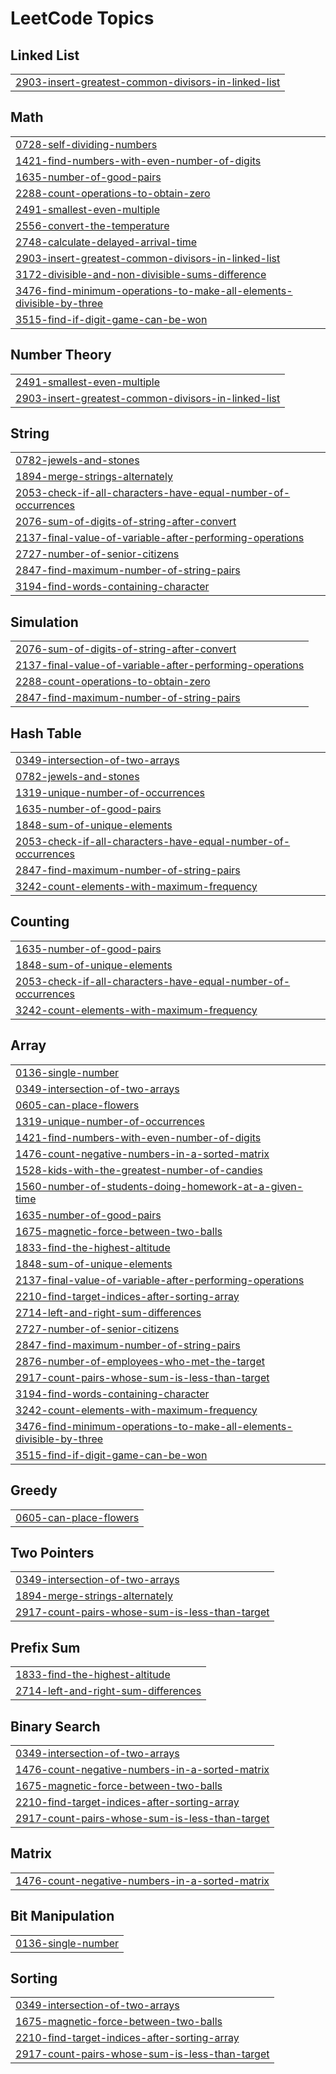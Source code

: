 <!---LeetCode Topics Start-->
# LeetCode Topics
## Linked List
|  |
| ------- |
| [2903-insert-greatest-common-divisors-in-linked-list](https://github.com/Batuhan-METU/LeetCode-Solutions/tree/master/2903-insert-greatest-common-divisors-in-linked-list) |
## Math
|  |
| ------- |
| [0728-self-dividing-numbers](https://github.com/Batuhan-METU/LeetCode-Solutions/tree/master/0728-self-dividing-numbers) |
| [1421-find-numbers-with-even-number-of-digits](https://github.com/Batuhan-METU/LeetCode-Solutions/tree/master/1421-find-numbers-with-even-number-of-digits) |
| [1635-number-of-good-pairs](https://github.com/Batuhan-METU/LeetCode-Solutions/tree/master/1635-number-of-good-pairs) |
| [2288-count-operations-to-obtain-zero](https://github.com/Batuhan-METU/LeetCode-Solutions/tree/master/2288-count-operations-to-obtain-zero) |
| [2491-smallest-even-multiple](https://github.com/Batuhan-METU/LeetCode-Solutions/tree/master/2491-smallest-even-multiple) |
| [2556-convert-the-temperature](https://github.com/Batuhan-METU/LeetCode-Solutions/tree/master/2556-convert-the-temperature) |
| [2748-calculate-delayed-arrival-time](https://github.com/Batuhan-METU/LeetCode-Solutions/tree/master/2748-calculate-delayed-arrival-time) |
| [2903-insert-greatest-common-divisors-in-linked-list](https://github.com/Batuhan-METU/LeetCode-Solutions/tree/master/2903-insert-greatest-common-divisors-in-linked-list) |
| [3172-divisible-and-non-divisible-sums-difference](https://github.com/Batuhan-METU/LeetCode-Solutions/tree/master/3172-divisible-and-non-divisible-sums-difference) |
| [3476-find-minimum-operations-to-make-all-elements-divisible-by-three](https://github.com/Batuhan-METU/LeetCode-Solutions/tree/master/3476-find-minimum-operations-to-make-all-elements-divisible-by-three) |
| [3515-find-if-digit-game-can-be-won](https://github.com/Batuhan-METU/LeetCode-Solutions/tree/master/3515-find-if-digit-game-can-be-won) |
## Number Theory
|  |
| ------- |
| [2491-smallest-even-multiple](https://github.com/Batuhan-METU/LeetCode-Solutions/tree/master/2491-smallest-even-multiple) |
| [2903-insert-greatest-common-divisors-in-linked-list](https://github.com/Batuhan-METU/LeetCode-Solutions/tree/master/2903-insert-greatest-common-divisors-in-linked-list) |
## String
|  |
| ------- |
| [0782-jewels-and-stones](https://github.com/Batuhan-METU/LeetCode-Solutions/tree/master/0782-jewels-and-stones) |
| [1894-merge-strings-alternately](https://github.com/Batuhan-METU/LeetCode-Solutions/tree/master/1894-merge-strings-alternately) |
| [2053-check-if-all-characters-have-equal-number-of-occurrences](https://github.com/Batuhan-METU/LeetCode-Solutions/tree/master/2053-check-if-all-characters-have-equal-number-of-occurrences) |
| [2076-sum-of-digits-of-string-after-convert](https://github.com/Batuhan-METU/LeetCode-Solutions/tree/master/2076-sum-of-digits-of-string-after-convert) |
| [2137-final-value-of-variable-after-performing-operations](https://github.com/Batuhan-METU/LeetCode-Solutions/tree/master/2137-final-value-of-variable-after-performing-operations) |
| [2727-number-of-senior-citizens](https://github.com/Batuhan-METU/LeetCode-Solutions/tree/master/2727-number-of-senior-citizens) |
| [2847-find-maximum-number-of-string-pairs](https://github.com/Batuhan-METU/LeetCode-Solutions/tree/master/2847-find-maximum-number-of-string-pairs) |
| [3194-find-words-containing-character](https://github.com/Batuhan-METU/LeetCode-Solutions/tree/master/3194-find-words-containing-character) |
## Simulation
|  |
| ------- |
| [2076-sum-of-digits-of-string-after-convert](https://github.com/Batuhan-METU/LeetCode-Solutions/tree/master/2076-sum-of-digits-of-string-after-convert) |
| [2137-final-value-of-variable-after-performing-operations](https://github.com/Batuhan-METU/LeetCode-Solutions/tree/master/2137-final-value-of-variable-after-performing-operations) |
| [2288-count-operations-to-obtain-zero](https://github.com/Batuhan-METU/LeetCode-Solutions/tree/master/2288-count-operations-to-obtain-zero) |
| [2847-find-maximum-number-of-string-pairs](https://github.com/Batuhan-METU/LeetCode-Solutions/tree/master/2847-find-maximum-number-of-string-pairs) |
## Hash Table
|  |
| ------- |
| [0349-intersection-of-two-arrays](https://github.com/Batuhan-METU/LeetCode-Solutions/tree/master/0349-intersection-of-two-arrays) |
| [0782-jewels-and-stones](https://github.com/Batuhan-METU/LeetCode-Solutions/tree/master/0782-jewels-and-stones) |
| [1319-unique-number-of-occurrences](https://github.com/Batuhan-METU/LeetCode-Solutions/tree/master/1319-unique-number-of-occurrences) |
| [1635-number-of-good-pairs](https://github.com/Batuhan-METU/LeetCode-Solutions/tree/master/1635-number-of-good-pairs) |
| [1848-sum-of-unique-elements](https://github.com/Batuhan-METU/LeetCode-Solutions/tree/master/1848-sum-of-unique-elements) |
| [2053-check-if-all-characters-have-equal-number-of-occurrences](https://github.com/Batuhan-METU/LeetCode-Solutions/tree/master/2053-check-if-all-characters-have-equal-number-of-occurrences) |
| [2847-find-maximum-number-of-string-pairs](https://github.com/Batuhan-METU/LeetCode-Solutions/tree/master/2847-find-maximum-number-of-string-pairs) |
| [3242-count-elements-with-maximum-frequency](https://github.com/Batuhan-METU/LeetCode-Solutions/tree/master/3242-count-elements-with-maximum-frequency) |
## Counting
|  |
| ------- |
| [1635-number-of-good-pairs](https://github.com/Batuhan-METU/LeetCode-Solutions/tree/master/1635-number-of-good-pairs) |
| [1848-sum-of-unique-elements](https://github.com/Batuhan-METU/LeetCode-Solutions/tree/master/1848-sum-of-unique-elements) |
| [2053-check-if-all-characters-have-equal-number-of-occurrences](https://github.com/Batuhan-METU/LeetCode-Solutions/tree/master/2053-check-if-all-characters-have-equal-number-of-occurrences) |
| [3242-count-elements-with-maximum-frequency](https://github.com/Batuhan-METU/LeetCode-Solutions/tree/master/3242-count-elements-with-maximum-frequency) |
## Array
|  |
| ------- |
| [0136-single-number](https://github.com/Batuhan-METU/LeetCode-Solutions/tree/master/0136-single-number) |
| [0349-intersection-of-two-arrays](https://github.com/Batuhan-METU/LeetCode-Solutions/tree/master/0349-intersection-of-two-arrays) |
| [0605-can-place-flowers](https://github.com/Batuhan-METU/LeetCode-Solutions/tree/master/0605-can-place-flowers) |
| [1319-unique-number-of-occurrences](https://github.com/Batuhan-METU/LeetCode-Solutions/tree/master/1319-unique-number-of-occurrences) |
| [1421-find-numbers-with-even-number-of-digits](https://github.com/Batuhan-METU/LeetCode-Solutions/tree/master/1421-find-numbers-with-even-number-of-digits) |
| [1476-count-negative-numbers-in-a-sorted-matrix](https://github.com/Batuhan-METU/LeetCode-Solutions/tree/master/1476-count-negative-numbers-in-a-sorted-matrix) |
| [1528-kids-with-the-greatest-number-of-candies](https://github.com/Batuhan-METU/LeetCode-Solutions/tree/master/1528-kids-with-the-greatest-number-of-candies) |
| [1560-number-of-students-doing-homework-at-a-given-time](https://github.com/Batuhan-METU/LeetCode-Solutions/tree/master/1560-number-of-students-doing-homework-at-a-given-time) |
| [1635-number-of-good-pairs](https://github.com/Batuhan-METU/LeetCode-Solutions/tree/master/1635-number-of-good-pairs) |
| [1675-magnetic-force-between-two-balls](https://github.com/Batuhan-METU/LeetCode-Solutions/tree/master/1675-magnetic-force-between-two-balls) |
| [1833-find-the-highest-altitude](https://github.com/Batuhan-METU/LeetCode-Solutions/tree/master/1833-find-the-highest-altitude) |
| [1848-sum-of-unique-elements](https://github.com/Batuhan-METU/LeetCode-Solutions/tree/master/1848-sum-of-unique-elements) |
| [2137-final-value-of-variable-after-performing-operations](https://github.com/Batuhan-METU/LeetCode-Solutions/tree/master/2137-final-value-of-variable-after-performing-operations) |
| [2210-find-target-indices-after-sorting-array](https://github.com/Batuhan-METU/LeetCode-Solutions/tree/master/2210-find-target-indices-after-sorting-array) |
| [2714-left-and-right-sum-differences](https://github.com/Batuhan-METU/LeetCode-Solutions/tree/master/2714-left-and-right-sum-differences) |
| [2727-number-of-senior-citizens](https://github.com/Batuhan-METU/LeetCode-Solutions/tree/master/2727-number-of-senior-citizens) |
| [2847-find-maximum-number-of-string-pairs](https://github.com/Batuhan-METU/LeetCode-Solutions/tree/master/2847-find-maximum-number-of-string-pairs) |
| [2876-number-of-employees-who-met-the-target](https://github.com/Batuhan-METU/LeetCode-Solutions/tree/master/2876-number-of-employees-who-met-the-target) |
| [2917-count-pairs-whose-sum-is-less-than-target](https://github.com/Batuhan-METU/LeetCode-Solutions/tree/master/2917-count-pairs-whose-sum-is-less-than-target) |
| [3194-find-words-containing-character](https://github.com/Batuhan-METU/LeetCode-Solutions/tree/master/3194-find-words-containing-character) |
| [3242-count-elements-with-maximum-frequency](https://github.com/Batuhan-METU/LeetCode-Solutions/tree/master/3242-count-elements-with-maximum-frequency) |
| [3476-find-minimum-operations-to-make-all-elements-divisible-by-three](https://github.com/Batuhan-METU/LeetCode-Solutions/tree/master/3476-find-minimum-operations-to-make-all-elements-divisible-by-three) |
| [3515-find-if-digit-game-can-be-won](https://github.com/Batuhan-METU/LeetCode-Solutions/tree/master/3515-find-if-digit-game-can-be-won) |
## Greedy
|  |
| ------- |
| [0605-can-place-flowers](https://github.com/Batuhan-METU/LeetCode-Solutions/tree/master/0605-can-place-flowers) |
## Two Pointers
|  |
| ------- |
| [0349-intersection-of-two-arrays](https://github.com/Batuhan-METU/LeetCode-Solutions/tree/master/0349-intersection-of-two-arrays) |
| [1894-merge-strings-alternately](https://github.com/Batuhan-METU/LeetCode-Solutions/tree/master/1894-merge-strings-alternately) |
| [2917-count-pairs-whose-sum-is-less-than-target](https://github.com/Batuhan-METU/LeetCode-Solutions/tree/master/2917-count-pairs-whose-sum-is-less-than-target) |
## Prefix Sum
|  |
| ------- |
| [1833-find-the-highest-altitude](https://github.com/Batuhan-METU/LeetCode-Solutions/tree/master/1833-find-the-highest-altitude) |
| [2714-left-and-right-sum-differences](https://github.com/Batuhan-METU/LeetCode-Solutions/tree/master/2714-left-and-right-sum-differences) |
## Binary Search
|  |
| ------- |
| [0349-intersection-of-two-arrays](https://github.com/Batuhan-METU/LeetCode-Solutions/tree/master/0349-intersection-of-two-arrays) |
| [1476-count-negative-numbers-in-a-sorted-matrix](https://github.com/Batuhan-METU/LeetCode-Solutions/tree/master/1476-count-negative-numbers-in-a-sorted-matrix) |
| [1675-magnetic-force-between-two-balls](https://github.com/Batuhan-METU/LeetCode-Solutions/tree/master/1675-magnetic-force-between-two-balls) |
| [2210-find-target-indices-after-sorting-array](https://github.com/Batuhan-METU/LeetCode-Solutions/tree/master/2210-find-target-indices-after-sorting-array) |
| [2917-count-pairs-whose-sum-is-less-than-target](https://github.com/Batuhan-METU/LeetCode-Solutions/tree/master/2917-count-pairs-whose-sum-is-less-than-target) |
## Matrix
|  |
| ------- |
| [1476-count-negative-numbers-in-a-sorted-matrix](https://github.com/Batuhan-METU/LeetCode-Solutions/tree/master/1476-count-negative-numbers-in-a-sorted-matrix) |
## Bit Manipulation
|  |
| ------- |
| [0136-single-number](https://github.com/Batuhan-METU/LeetCode-Solutions/tree/master/0136-single-number) |
## Sorting
|  |
| ------- |
| [0349-intersection-of-two-arrays](https://github.com/Batuhan-METU/LeetCode-Solutions/tree/master/0349-intersection-of-two-arrays) |
| [1675-magnetic-force-between-two-balls](https://github.com/Batuhan-METU/LeetCode-Solutions/tree/master/1675-magnetic-force-between-two-balls) |
| [2210-find-target-indices-after-sorting-array](https://github.com/Batuhan-METU/LeetCode-Solutions/tree/master/2210-find-target-indices-after-sorting-array) |
| [2917-count-pairs-whose-sum-is-less-than-target](https://github.com/Batuhan-METU/LeetCode-Solutions/tree/master/2917-count-pairs-whose-sum-is-less-than-target) |
<!---LeetCode Topics End-->
